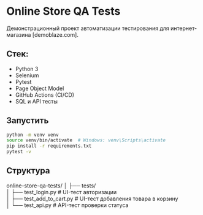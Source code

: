 
# Online Store QA Tests

Демонстрационный проект автоматизации тестирования для интернет-магазина [demoblaze.com].

## Стек:
- Python 3
- Selenium
- Pytest
- Page Object Model
- GitHub Actions (CI/CD)
- SQL и API тесты

## Запустить
```bash
python -m venv venv
source venv/bin/activate  # Windows: venv\Scripts\activate
pip install -r requirements.txt
pytest -v
```
## Структура 
online-store-qa-tests/
│
├── tests/  
│   ├── test_login.py       # UI-тест авторизации  
│   ├── test_add_to_cart.py  # UI-тест добавления товара в корзину  
│   └── test_api.py          # API-тест проверки статуса  
